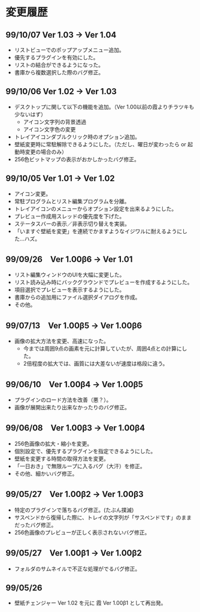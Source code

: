 # 変更履歴

## 99/10/07  Ver 1.03 → Ver 1.04
- リストビューでのポップアップメニュー追加。
- 優先するプラグインを有効にした。
- リストの結合ができるようになった。
- 書庫から複数選択した際のバグ修正。

## 99/10/06  Ver 1.02 → Ver 1.03
- デスクトップに関して以下の機能を追加。（Ver 1.00以前の霞よりチラツキも少ないはず）
    - アイコン文字列の背景透過
    - アイコン文字色の変更
- トレイアイコンダブルクリック時のオプション追加。
- 壁紙変更時に常駐解除できるようにした。（ただし、曜日が変わったら or 起動時変更の場合のみ）
- 256色ビットマップの表示がおかしかったバグ修正。

## 99/10/05  Ver 1.01 → Ver 1.02
- アイコン変更。
- 常駐プログラムとリスト編集プログラムを分離。
- トレイアイコンのメニューからオプション設定を出来るようにした。
- プレビュー作成用スレッドの優先度を下げた。
- ステータスバーの表示／非表示切り替えを実装。
- 「いますぐ壁紙を変更」を連続でかますようなイジワルに耐えるようにした…ハズ。

## 99/09/26　Ver 1.00β6 → Ver 1.01
- リスト編集ウィンドウのUIを大幅に変更した。
- リスト読み込み時にバックグラウンドでプレビューを作成するようにした。
- 項目選択でプレビューを表示するようにした。
- 書庫からの追加用にファイル選択ダイアログを作成。
- その他。

## 99/07/13　Ver 1.00β5 → Ver 1.00β6
- 画像の拡大方法を変更、高速になった。
  - 今までは周囲9点の画素を元に計算していたが、周囲4点との計算にした。
  - 2倍程度の拡大では、画質には大差ないが速度は格段に違う。

## 99/06/10　Ver 1.00β4 → Ver 1.00β5
- プラグインのロード方法を改善（悪？）。
- 画像が展開出来たり出来なかったりのバグ修正。

## 99/06/08　Ver 1.00β3 → Ver 1.00β4
- 256色画像の拡大・縮小を変更。
- 個別設定で、優先するプラグインを指定できるようにした。
- 壁紙を変更する時間の取得方法を変更。
- 「一日おき」で無限ループに入るバグ（大汗）を修正。
- その他、細かいバグ修正。

## 99/05/27　Ver 1.00β2 → Ver 1.00β3
- 特定のプラグインで落ちるバグ修正。(たぶん撲滅)
- サスペンドから復帰した際に、トレイの文字列が「サスペンドです」のままだったバグ修正。
- 256色画像のプレビューが正しく表示されないバグ修正。

## 99/05/27　Ver 1.00β1 → Ver 1.00β2
- フォルダのサムネイルで不正な処理がでるバグ修正。

## 99/05/26
- 壁紙チェンジャー Ver 1.02 を元に 霞 Ver 1.00β1 として再出発。
